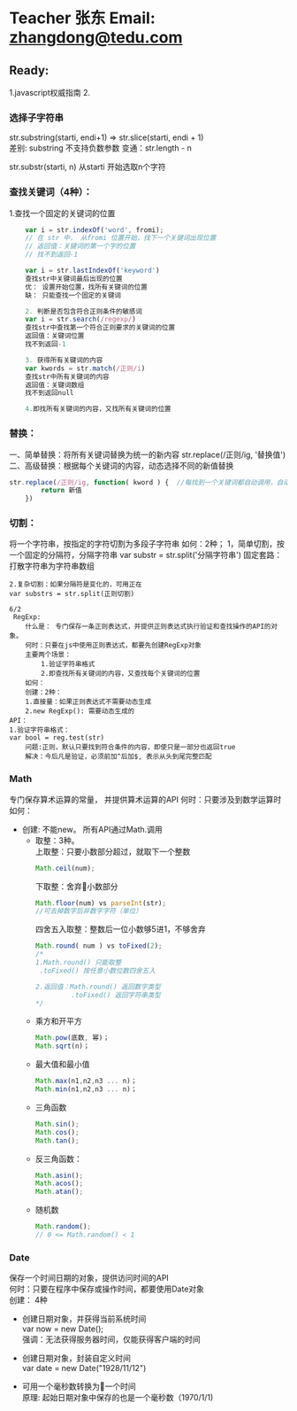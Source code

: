 # Teacher 张东 Email: zhangdong@tedu.com

## Ready:
1.javascript权威指南
2.

### 选择子字符串
str.substring(starti, endi+1) => str.slice(starti, endi + 1)  
差别: substring 不支持负数参数
    变通：str.length - n

str.substr(starti, n) 从starti 开始选取n个字符

### 查找关键词（4种）：
1.查找一个固定的关键词的位置
```js
    var i = str.indexOf('word', fromi); 
    // 在 str 中， 从fromi 位置开始，找下一个关键词出现位置
    // 返回值：关键词的第一个字的位置
    // 找不到返回-1

    var i = str.lastIndexOf('keyword')
    查找str中关键词最后出现的位置
    优： 设置开始位置，找所有关键词的位置
    缺： 只能查找一个固定的关键词

    2. 判断是否包含符合正则条件的敏感词
    var i = str.search(/regexp/)
    查找str中查找第一个符合正则要求的关键词的位置
    返回值：关键词位置
    找不到返回-1

    3. 获得所有关键词的内容
    var kwords = str.match(/正则/i)
    查找str中所有关键词的内容
    返回值：关键词数组
    找不到返回null

    4.即找所有关键词的内容，又找所有关键词的位置
```
### 替换：
一、简单替换：将所有关键词替换为统一的新内容
    str.replace(/正则/ig, '替换值')
二、高级替换：根据每个关键词的内容，动态选择不同的新值替换
```js
str.replace(/正则/ig, function( kword ) {  //每找到一个关键词都自动调用，自动获得关键词的内容
        return 新值
    })
```
### 切割：
将一个字符串，按指定的字符切割为多段子字符串
如何：2种；
    1，简单切割，按一个固定的分隔符，分隔字符串
    var substr = str.split('分隔字符串')
    固定套路：打散字符串为字符串数组
    
    2.复杂切割：如果分隔符是变化的，可用正在
    var substrs = str.split(正则切割)

    6/2
     RegExp:
        什么是： 专门保存一条正则表达式，并提供正则表达式执行验证和查找操作的API的对象。
        何时：只要在js中使用正则表达式，都要先创建RegExp对象
        主要两个场景：
            1.验证字符串格式
            2.即查找所有关键词的内容，又查找每个关键词的位置
        如何：
        创建：2种：
        1.直接量：如果正则表达式不需要动态生成
        2.new RegExp(): 需要动态生成的
    API：
    1.验证字符串格式：
    var bool = reg.test(str)
        问题:正则，默认只要找到符合条件的内容，即使只是一部分也返回true
        解决：今后凡是验证，必须前加^后加$, 表示从头到尾完整匹配

### Math
专门保存算术运算的常量， 并提供算术运算的API
何时：只要涉及到数学运算时
如何：  
 + 创建: 不能new。 所有API通过Math.调用  
    + 取整：3种。  
        上取整：只要小数部分超过，就取下一个整数  
        ``` js
        Math.ceil(num);
        ```
        下取整：舍弃小数部分  
        ``` js
        Math.floor(num) vs parseInt(str);
        //可去掉数字后非数字字符（单位）
        ```
        四舍五入取整：整数后一位小数够5进1，不够舍弃  
        ``` js
        Math.round( num ) vs toFixed(2);
        /*
        1.Math.round() 只能取整
         .toFixed() 按任意小数位数四舍五入

        2.返回值：Math.round() 返回数字类型
                 .toFixed() 返回字符串类型
        */

        ```
    + 乘方和开平方
        ``` js
        Math.pow(底数, 幂)；
        Math.sqrt(n)；
        ```  
    + 最大值和最小值
        ``` js
        Math.max(n1,n2,n3 ... n)；
        Math.min(n1,n2,n3 ... n)；
        ```
    + 三角函数
        ``` js
        Math.sin();
        Math.cos();
        Math.tan();
        ```
    + 反三角函数：
        ``` js
        Math.asin();
        Math.acos();
        Math.atan();
        ```
    + 随机数
        ``` js
        Math.random();
        // 0 <= Math.random() < 1
        ```
### Date
保存一个时间日期的对象，提供访问时间的API  
何时：只要在程序中保存或操作时间，都要使用Date对象  
创建： 4种  
+  创建日期对象，并获得当前系统时间  
var now = new Date();  
强调：无法获得服务器时间，仅能获得客户端的时间  

+  创建日期对象，封装自定义时间  
var date = new Date("1928/11/12")  

+   可用一个毫秒数转换为一个时间  
原理: 起始日期对象中保存的也是一个毫秒数（1970/1/1)


